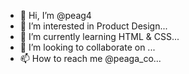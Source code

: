 - 👋 Hi, I’m @peag4
- 👀 I’m interested in Product Design...
- 🌱 I’m currently learning HTML & CSS...
- 💞️ I’m looking to collaborate on ...
- 📫 How to reach me @peaga_co...

<!---
peag4/peag4 is a ✨ special ✨ repository because its `README.md` (this file) appears on your GitHub profile.
You can click the Preview link to take a look at your changes.
--->
